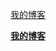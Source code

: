 [我的博客](https://github.com/wangyangang/blog/issues)

**[我的博客](https://github.com/wangyangang/blog/issues)**
